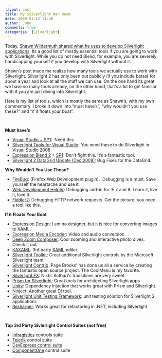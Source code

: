 ```yaml
---
layout: post
title: My Silverlight War Room
date: 2009-03-12 11:48
author: John
comments: true
categories: [Silverlight]
---
```

<p>Today, <a href="http://wildermuth.com/2009/03/12/What_I_Use_for_Silverlight_Development">Shawn Wildermuth shared what he uses to develop Silverlight applications</a>. Its a good list of mostly essential tools if you are going to work with Silverlight. While you do not need Blend, for example, you are severely handicapping yourself if you develop with Silverlight without it. </p>  <p>Shawn’s post made me realize how many tools we actually use to work with Silverlight. Silverlight 2 has only been out publicly (if you include betas) for about a year and look at all the stuff we can use. On the one hand its great we have so many tools already, on the other hand, that’s a lot to get familiar with if you are just diving into Silverlight.</p>  <p>Here is my list of tools, which is mostly the same as Shawn’s, with my own commentary. I broke it down into “must have’s”, “why wouldn’t you use these?” and “if it floats your boat”.</p>  <p>&#160;</p>  <p><strong>Must have’s</strong></p>  <ul>   <li><a href="http://www.microsoft.com/visualstudio/en-us/default.mspx">Visual Studio + SP1</a>:&#160; Need this</li>    <li><a href="http://www.microsoft.com/downloads/details.aspx?FamilyId=c22d6a7b-546f-4407-8ef6-d60c8ee221ed&amp;displaylang=en">Silverlight Tools for Visual Studio</a>: You need these to do Silverlight in Visual Studio 2008</li>    <li><a href="http://www.microsoft.com/downloads/details.aspx?FamilyId=5FF08106-B9F4-43CD-ABAD-4CC9D9C208D7&amp;displaylang=en">Expression Blend 2</a> + <a href="http://www.microsoft.com/downloads/details.aspx?FamilyId=EB9B5C48-BA2B-4C39-A1C3-135C60BBBE66&amp;displaylang=en">SP1</a>: Don’t fight this. It’s a fantastic tool.</li>    <li><a href="http://blogs.msdn.com/scmorris/archive/2008/12/19/silverlight-2-datagrid-december-2008-release.aspx">Silverlight 2 DataGrid Update (Dec 2008)</a>: Bug Fixes for the DataGrid.</li> </ul>  <p><strong></strong></p>  <p><strong>Why Wouldn’t You Use These?</strong></p>  <ul>   <li><a href="http://getfirebug.com/">FireBug</a>: (Firefox Web Development plugin).&#160; Debugging is a must. Save yourself the heartache and use it.</li>    <li><a href="http://projects.nikhilk.net/WebDevHelper/">Web Development Helper</a>: Debugging add-in for IE 7 and 8. Learn it, live it, love it. </li>    <li><a href="http://www.fiddler2.com/Fiddler2/">Fiddler2</a>: Debugging HTTP network requests. Get the picture, you need a tool like this.</li> </ul>  <p><strong></strong></p>  <p><strong>If it Floats Your Boat</strong></p>  <ul>   <li><a href="http://www.microsoft.com/expression/try-it/default.aspx">Expression Design</a>: I am no designer, but it is nice for converting images to XAML.</li>    <li><a href="http://www.microsoft.com/expression/try-it/default.aspx">Expression Media Encoder</a>: Video and audio conversion. </li>    <li><a href="http://www.microsoft.com/downloads/details.aspx?FamilyID=457B17B7-52BF-4BDA-87A3-FA8A4673F8BF&amp;displaylang=en">Deep Zoom Composer</a>: Cool zooming and interactive photo dives. Check it out. </li>    <li><a href="http://www.kaxaml.com/">KAXAML</a>: 3rd party <a href="http://msdn2.microsoft.com/en-us/library/ms752059.aspx">XAML</a> editor. </li>    <li><a href="http://silverlight.codeplex.com/">Silverlight Toolkit</a>: Great additional Silverlight controls by the Microsoft Silverlight team</li>    <li><a href="http://silverlightcontrib.codeplex.com/">Silverlight Contrib</a>: Page Brooks' has done us all a service by creating the fantastic open source project. The CoolMenu is my favorite.</li>    <li><a href="http://projects.nikhilk.net/SilverlightFX">Silverlight.FX</a>: Nikhil Kothari's transitions are very sweet </li>    <li><a href="http://prism.codeplex.com">Prism for Silverlight</a>: Great tools for architecting Silverlight apps </li>    <li><a href="http://www.codeplex.com/unity">Unity</a>: Dependency Injection that works great with Prism and Silverlight.</li>    <li><a href="http://ninject.org/">Ninject</a>: Another great DI tool.</li>    <li><a href="http://code.msdn.microsoft.com/silverlightut">Silverlight Unit Testing Framework</a>: unit testing solution for Silverlight 2 applications</li>    <li><a href="http://www.jetbrains.com/resharper/">Resharper</a>: Works great for refactoring in .NET, including Silverlight</li> </ul>  <p>&#160;</p>  <p><strong>Top 3rd Party Sivlerlight Control Suites (not free)</strong></p>  <ul>   <li><a href="http://www.infragistics.com/dotnet/netadvantage/silverlight/line-of-business.aspx#Overview">Infragistics</a> controls suite</li>    <li><a href="http://www.telerik.com/products/silverlight.aspx">Telerik</a> control suite</li>    <li><a href="http://devexpress.com/Downloads/NET/OnlineDemos.xml">DevExpress control suite</a></li>    <li><a href="http://labs.componentone.com/Sapphire/">ComponentOne</a> control suite</li> </ul>

